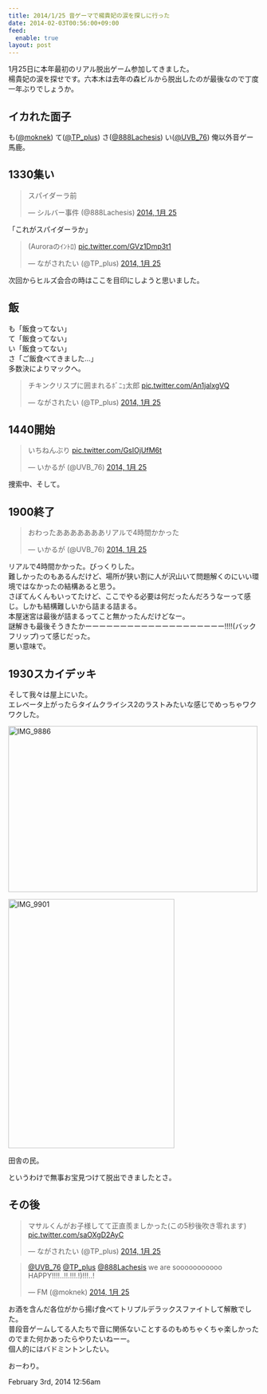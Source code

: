 ```yaml
---
title: 2014/1/25 音ゲーマで楊貴妃の涙を探しに行った
date: 2014-02-03T00:56:00+09:00
feed:
  enable: true
layout: post
---
```

<p>      1月25日に本年最初のリアル脱出ゲーム参加してきました。<br>      楊貴妃の涙を探せです。六本木は去年の森ビルから脱出したのが最後なので丁度一年ぶりでしょうか。    </p>    <h2>イカれた面子</h2>    <p>      も(<a href="https://twitter.com/moknek" target="_blank">@moknek</a>) て(<a href="https://twitter.com/TP_plus" target="_blank">@TP_plus</a>) さ(<a href="https://twitter.com/888Lachesis" target="_blank">@888Lachesis</a>) い(<a href="https://twitter.com/888Lachesis" target="_blank">@UVB_76</a>) 俺以外音ゲー馬鹿。    </p>    <h2>1330集い</h2>    <blockquote class="twitter-tweet" lang="ja">      <p>スパイダーラ前</p>      — シルバー事件 (@888Lachesis)      <a href="https://twitter.com/888Lachesis/statuses/426938014283993088" target="_blank">2014, 1月 25</a>    </blockquote>    <p>      <script async src="//platform.twitter.com/widgets.js" charset="utf-8"></script>      「これがスパイダーラか」    </p>    <blockquote class="twitter-tweet" lang="ja">      <p>        (Auroraのｲﾝﾄﾛ)        <a href="http://t.co/GVz1Dmp3t1" target="_blank">pic.twitter.com/GVz1Dmp3t1</a>      </p>      — ながされたい (@TP_plus)      <a href="https://twitter.com/TP_plus/statuses/427103401306910720" target="_blank">2014, 1月 25</a>    </blockquote>    <script async src="//platform.twitter.com/widgets.js" charset="utf-8"></script>    <p>次回からヒルズ会合の時はここを目印にしようと思いました。</p>    <h2>飯</h2>    <p>      も「飯食ってない」<br>      て「飯食ってない」<br>      い「飯食ってない」<br>      さ「ご飯食べてきました…」<br>      多数決によりマックへ。    </p>    <blockquote class="twitter-tweet" lang="ja">      <p>        チキンクリスプに囲まれるﾎﾞﾆｭ太郎        <a href="http://t.co/An1jalxgVQ" target="_blank">pic.twitter.com/An1jalxgVQ</a>      </p>      — ながされたい (@TP_plus)      <a href="https://twitter.com/TP_plus/statuses/426948662300659713" target="_blank">2014, 1月 25</a>    </blockquote>    <script async src="//platform.twitter.com/widgets.js" charset="utf-8"></script>    <h2>1440開始</h2>    <blockquote class="twitter-tweet" lang="ja">      <p>        いちねんぶり        <a href="http://t.co/GsIOjUfM6t" target="_blank">pic.twitter.com/GsIOjUfM6t</a>      </p>      — いかるが (@UVB_76)      <a href="https://twitter.com/UVB_76/statuses/426952821288628224" target="_blank">2014, 1月 25</a>    </blockquote>    <script async src="//platform.twitter.com/widgets.js" charset="utf-8"></script>    <p>捜索中、そして。</p>    <h2>1900終了</h2>    <blockquote class="twitter-tweet" lang="ja">      <p>おわったあああああああリアルで4時間かかった</p>      — いかるが (@UVB_76)      <a href="https://twitter.com/UVB_76/statuses/427021486788841473" target="_blank">2014, 1月 25</a>    </blockquote>    <script async src="//platform.twitter.com/widgets.js" charset="utf-8"></script>    <p>      リアルで4時間かかった。びっくりした。<br>      難しかったのもあるんだけど、場所が狭い割に人が沢山いて問題解くのにいい環境ではなかったの結構あると思う。<br>      さぼてんくんもいってたけど、ここでやる必要は何だったんだろうなーって感じ。しかも結構難しいから詰まる詰まる。<br>      本屋迷宮は最後が詰まるってこと無かったんだけどなー。<br>      謎解きも最後そうきたかーーーーーーーーーーーーーーーーーーーー!!!!(バックフリップ)って感じだった。<br>      悪い意味で。    </p>    <h2>1930スカイデッキ</h2>    <p>      そして我々は屋上にいた。<br>      エレベータ上がったらタイムクライシス2のラストみたいな感じでめっちゃワクワクした。    </p>    <p>      <a href="http://www.flickr.com/photos/56290428@N06/12269925845/" title="IMG_9886 by ikaruga iura, on Flickr" target="_blank"><img src="https://farm3.staticflickr.com/2878/12269925845_aa89a5a036.jpg" width="500" height="333" alt="IMG_9886"></a>    </p>    <p>      <a href="http://www.flickr.com/photos/56290428@N06/12269929495/" title="IMG_9901 by ikaruga iura, on Flickr" target="_blank"><img src="https://farm4.staticflickr.com/3831/12269929495_65b2ab98c7.jpg" width="333" height="500" alt="IMG_9901"></a>    </p>    <p>田舎の民。</p>    <p>というわけで無事お宝見つけて脱出できましたとさ。</p>    <h2>その後</h2>    <blockquote class="twitter-tweet" lang="ja">      <p>        マサルくんがお子様してて正直羨ましかった(この5秒後吹き零れます)        <a href="http://t.co/saOXgD2AyC" target="_blank">pic.twitter.com/saOXgD2AyC</a>      </p>      — ながされたい (@TP_plus)      <a href="https://twitter.com/TP_plus/statuses/427097709653139457" target="_blank">2014, 1月 25</a>    </blockquote>    <script async src="//platform.twitter.com/widgets.js" charset="utf-8"></script>    <blockquote class="twitter-tweet" lang="ja">      <p>        <a href="https://twitter.com/UVB_76" target="_blank">@UVB_76</a>        <a href="https://twitter.com/TP_plus" target="_blank">@TP_plus</a>        <a href="https://twitter.com/888Lachesis" target="_blank">@888Lachesis</a>        we are sooooooooooo HAPPY!!!!..!!.!!!.!)!!!..!      </p>      — FM (@moknek)      <a href="https://twitter.com/moknek/statuses/427081879628435456" target="_blank">2014, 1月 25</a>    </blockquote>    <script async src="//platform.twitter.com/widgets.js" charset="utf-8"></script>    <p>      お酒を含んだ各位がから揚げ食べてトリプルデラックスファイトして解散でした。<br>      普段音ゲームしてる人たちで音に関係ないことするのもめちゃくちゃ楽しかったのでまた何かあったらやりたいねーー。<br>      個人的にはバドミントンしたい。    </p>    <p>おーわり。</p>    <div id="footer">      <span id="timestamp"> February 3rd, 2014 12:56am </span>    </div>
